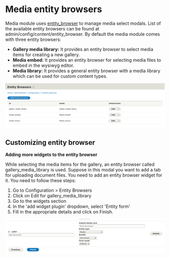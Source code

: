 # Media entity browsers

Media module uses [entity\_browser](/modules/entity_browser/intro.md) to manage media select modals. List of the available entity browsers can be found at admin\/config\/content\/entity\_browser. By default the media module comes with three entity browsers:

* **Gallery media library:** It provides an entity browser to select media items for creating a new gallery.
* **Media embed:** It provides an entity browser for selecting media files to embed in the wysiwyg editor.
* **Media library:** It provides a general entity browser with a media library which can be used for custom content types.

![](/modules/media/entity_browsers.png)

## Customizing entity browser

**Adding more widgets to the entity browser**

While selecting the media items for the gallery, an entity browser called gallery\_media\_library is used. Suppose in this modal you want to add a tab for uploading document files. You need to add an entity browser widget for it. You need to follow these steps:

1. Go to Configuration &gt; Entity Browsers
2. Click on Edit for gallery\_media\_library
3. Go to the widgets section
4. In the 'add widget plugin' dropdown, select 'Entity form'
5. Fill in the appropriate details and click on Finish.

![](/modules/media/add_document_widget.png)

